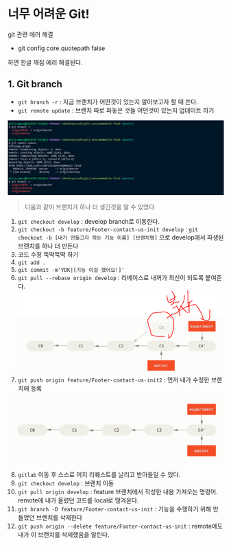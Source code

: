 # 너무 어려운 Git!

git 관련 에러 해결

- git config core.quotepath false

하면 한글 깨짐 에러 해결된다.

## 1. Git branch 

- `git branch -r` : 지금 브랜치가 어떤것이 있는지 알아보고자 할 때 쓴다.
- `git remote update` : 브랜치 따로 파놓은 것들 어떤것이 있는지 업데이트 하기 

![git1](img/git1.PNG)

> 다음과 같이 브랜치가 하나 더 생긴것을 알 수 있었다

1. `git checkout develop` : develop branch로 이동한다.
2. `git checkout -b feature/Footer-contact-us-init develop` : 
   `git checkout -b [내가 만들고자 하는 기능 이름] [브랜치명]` 으로 develop에서 파생된 브랜치를 하나 더 만든다
3. 코드 수정 뚝딱뚝딱 하기
4. `git add .` 
5. `git commit -m'YDK|[기능 이걸 했어요!]'`
6. `git pull --rebase origin develop` : 리베이스로 내꺼가 최신이 되도록 붙여준다.![git2](img/git2.PNG)
8. `git push origin feature/Footer-contact-us-init2` : 먼저 내가 수정한 브랜치에 등록

![git3](img/git3.PNG)

8. `gitlab` 이동 후 스스로 머지 리퀘스트를 날리고 받아들일 수 있다.
9. `git checkout develop` : 브랜치 이동
10. `git pull origin develop` : feature 브랜치에서 작성한 내용 가져오는 명령어. remote에 내가 올렸던 코드를 local로 땡겨온다.
11. `git branch -D feature/Footer-contact-us-init` : 기능을 수행하기 위해 만들었던 브랜치를 삭제한다
12. `git push origin --delete feature/Footer-contact-us-init` : remote에도 내가 이 브랜치를 삭제했음을 알린다.



